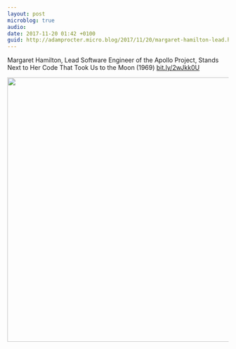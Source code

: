 ```yaml
---
layout: post
microblog: true
audio: 
date: 2017-11-20 01:42 +0100
guid: http://adamprocter.micro.blog/2017/11/20/margaret-hamilton-lead.html
---
```

Margaret Hamilton, Lead Software Engineer of the Apollo Project, Stands Next to Her Code That Took Us to the Moon (1969) [bit.ly/2wJkk0U](http://bit.ly/2wJkk0U)

<img src="http://discursive.adamprocter.co.uk/uploads/2017/48c2c1ae92.jpg" width="600" height="600" />
